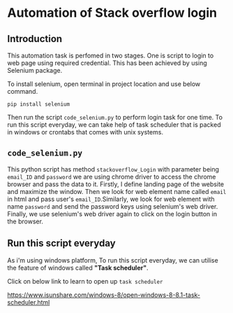 # Automation of Stack overflow login

## Introduction
This automation task is perfomed in two stages. One is script to login to web page using required credential.
This has been achieved by using Selenium package. 

To install selenium, open terminal in project location and use below command.

`pip install selenium`

Then run the script `code_selenium.py` to perform login task for one time. To run this script everyday, 
we can take help of task scheduler that is packed in windows or crontabs that comes with unix systems.  

## `code_selenium.py` 

This python script has method `stackoverflow_Login` with parameter being `email_ID` and `password`
we are using chrome driver to access the chrome browser and pass the data to it. 
Firstly, I define landing page of the website  and maximize the window. Then we look for web element name called `email`
in html and pass user's `email_ID`.Similarly, we look for web element with name `password` and send the password keys 
using selenium's web driver. Finally, we use selenium's web driver again to click on the login button in the browser.

## Run this script everyday
As i'm using windows platform, To run this script everyday, we can utilise the feature of windows 
called **"Task scheduler"**. 

Click on below link to learn to open up `task scheduler`

https://www.isunshare.com/windows-8/open-windows-8-8.1-task-scheduler.html

